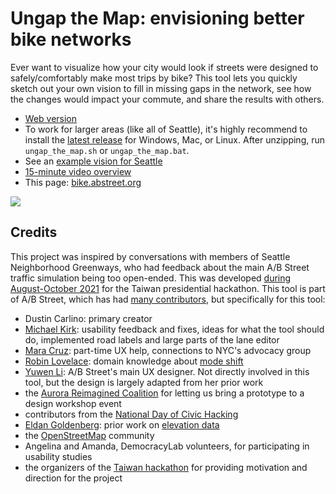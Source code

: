 # Ungap the Map: envisioning better bike networks

Ever want to visualize how your city would look if streets were designed to
safely/comfortably make most trips by bike? This tool lets you quickly sketch
out your own vision to fill in missing gaps in the network, see how the changes
would impact your commute, and share the results with others.

- [Web version](http://play.abstreet.org/0.3.13/abstreet.html?--ungap&system/us/seattle/maps/central_seattle.bin)
- To work for larger areas (like all of Seattle), it's highly recommend to
  install the [latest release](https://github.com/a-b-street/abstreet/releases)
  for Windows, Mac, or Linux. After unzipping, run `ungap_the_map.sh` or
  `ungap_the_map.bat`.
- See an [example vision for Seattle](../../proposals/seattle_bikes/index.md)
- [15-minute video overview](https://youtu.be/x--ULeDbeOc)
- This page: [bike.abstreet.org](http://bike.abstreet.org)

![](demo.gif)

## Credits

This project was inspired by conversations with members of Seattle Neighborhood
Greenways, who had feedback about the main A/B Street traffic simulation being
too open-ended. This was developed
[during August-October 2021](https://github.com/a-b-street/abstreet/issues/743)
for the Taiwan presidential hackathon. This tool is part of A/B Street, which
has had [many contributors](../../project/team.md), but specifically for this
tool:

- Dustin Carlino: primary creator
- [Michael Kirk](https://github.com/michaelkirk): usability feedback and fixes,
  ideas for what the tool should do, implemented road labels and large parts of
  the lane editor
- [Mara Cruz](https://www.mara-cruz.com/): part-time UX help, connections to
  NYC's advocacy group
- [Robin Lovelace](https://www.robinlovelace.net/): domain knowledge about
  [mode shift](https://github.com/a-b-street/abstreet/issues/448)
- [Yuwen Li](https://www.yuwen-li.com/): A/B Street's main UX designer. Not
  directly involved in this tool, but the design is largely adapted from her
  prior work
- the [Aurora Reimagined Coalition](https://got99problems.org) for letting us
  bring a prototype to a design workshop event
- contributors from the
  [National Day of Civic Hacking](https://www.democracylab.org/events/ndoch-2021)
- [Eldan Goldenberg](https://eldang.xyz/): prior work on
  [elevation data](https://github.com/eldang/elevation_lookups)
- the [OpenStreetMap](https://openstreetmap.org/about) community
- Angelina and Amanda, DemocracyLab volunteers, for participating in usability
  studies
- the organizers of the
  [Taiwan hackathon](https://presidential-hackathon.taiwan.gov.tw/en/international-track/)
  for providing motivation and direction for the project

